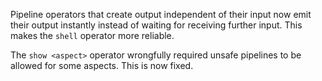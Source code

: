 Pipeline operators that create output independent of their input now emit their
output instantly instead of waiting for receiving further input. This makes the
`shell` operator more reliable.

The `show <aspect>` operator wrongfully required unsafe pipelines to be allowed
for some aspects. This is now fixed.

